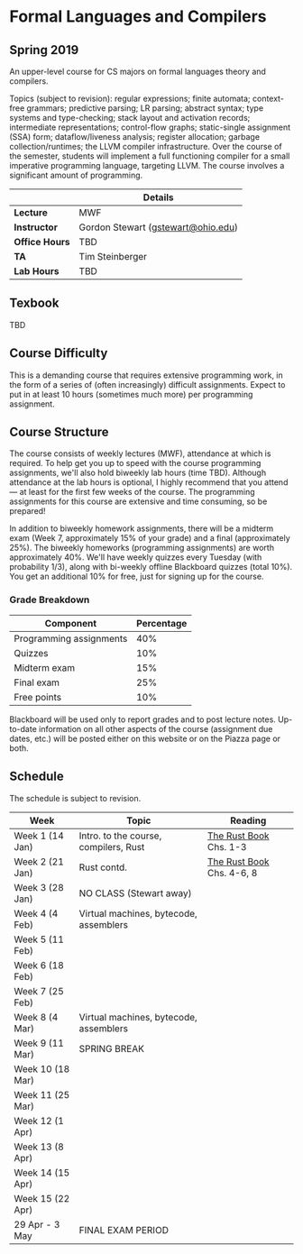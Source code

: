 # Formal Languages and Compilers 

## Spring 2019

An upper-level course for CS majors on formal languages theory and compilers. 

Topics (subject to revision): regular expressions; finite automata; context-free grammars; predictive parsing; LR parsing; abstract syntax; type systems and type-checking; stack layout and activation records; intermediate representations; control-flow graphs; static-single assignment (SSA) form; dataflow/liveness analysis; register allocation; garbage collection/runtimes; the LLVM compiler infrastructure. Over the course of the semester, students will implement a full functioning compiler for a small imperative programming language, targeting LLVM. The course involves a significant amount of programming.

|                       |         Details      |
|-----------------------|----------------------|
| **Lecture**           | MWF |
| **Instructor**        | Gordon Stewart (gstewart@ohio.edu) |
| **Office Hours**      | TBD |
| **TA**                | Tim Steinberger |
| **Lab Hours**         | TBD |

## Texbook

TBD

## Course Difficulty

This is a demanding course that requires extensive programming work, in the form of a series of (often increasingly) difficult assignments. Expect to put in at least 10 hours (sometimes much more) per programming assignment.

## Course Structure

The course consists of weekly lectures (MWF), attendance at which is required. To help get you up to speed with the course programming assignments, we'll also hold biweekly lab hours (time TBD). Although attendance at the lab hours is optional, I highly recommend that you attend — at least for the first few weeks of the course. The programming assignments for this course are extensive and time consuming, so be prepared!

In addition to biweekly homework assignments, there will be a midterm exam (Week 7, approximately 15% of your grade) and a final (approximately 25%). The biweekly homeworks (programming assignments) are worth approximately 40%. We'll have weekly quizzes every Tuesday (with probability 1/3), along with bi-weekly offline Blackboard quizzes (total 10%). You get an additional 10% for free, just for signing up for the course.

### Grade Breakdown

| Component               | Percentage |
|-------------------------|-----|
| Programming assignments | 40% |
| Quizzes                 | 10% |
| Midterm exam            | 15% |
| Final exam              | 25% |
| Free points             | 10% |

Blackboard will be used only to report grades and to post lecture notes. Up-to-date information on all other aspects of the course (assignment due dates, etc.) will be posted either on this website or on the Piazza page or both. 

## Schedule

The schedule is subject to revision.

| Week                        | Topic                                 | Reading                        |
|-----------------------------|---------------------------------------|--------------------------------|
| Week 1 (14 Jan)             | Intro. to the course, compilers, Rust | [The Rust Book](https://doc.rust-lang.org/book/index.html) Chs. 1-3 |
| Week 2 (21 Jan)             | Rust contd. | [The Rust Book](https://doc.rust-lang.org/book/index.html) Chs. 4-6, 8 |
| Week 3 (28 Jan)             | NO CLASS (Stewart away) | |
| Week 4 (4 Feb)              | Virtual machines, bytecode, assemblers | |
| Week 5 (11 Feb)             | |
| Week 6 (18 Feb)             | |
| Week 7 (25 Feb)             | |
| Week 8 (4 Mar)              | Virtual machines, bytecode, assemblers | |
| Week 9 (11 Mar)             | SPRING BREAK |
| Week 10 (18 Mar)            | |
| Week 11 (25 Mar)            | |
| Week 12 (1 Apr)             | |
| Week 13 (8 Apr)             | |
| Week 14 (15 Apr)            | |
| Week 15 (22 Apr)            | |
| 29 Apr - 3 May              | FINAL EXAM PERIOD |
